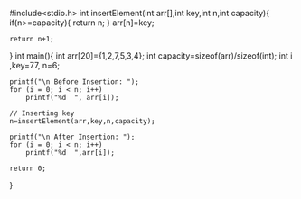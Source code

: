 #include<stdio.h>
int insertElement(int arr[],int key,int n,int capacity){
    if(n>=capacity){
        return n;
    }
    arr[n]=key;

    return n+1;
}
int main(){
    int arr[20]={1,2,7,5,3,4};
    int capacity=sizeof(arr)/sizeof(int);
    int i ,key=77, n=6;
    
    printf("\n Before Insertion: ");
    for (i = 0; i < n; i++)
        printf("%d  ", arr[i]);
 
    // Inserting key
    n=insertElement(arr,key,n,capacity);
 
    printf("\n After Insertion: ");
    for (i = 0; i < n; i++)
        printf("%d  ",arr[i]);
 
    return 0;
}
